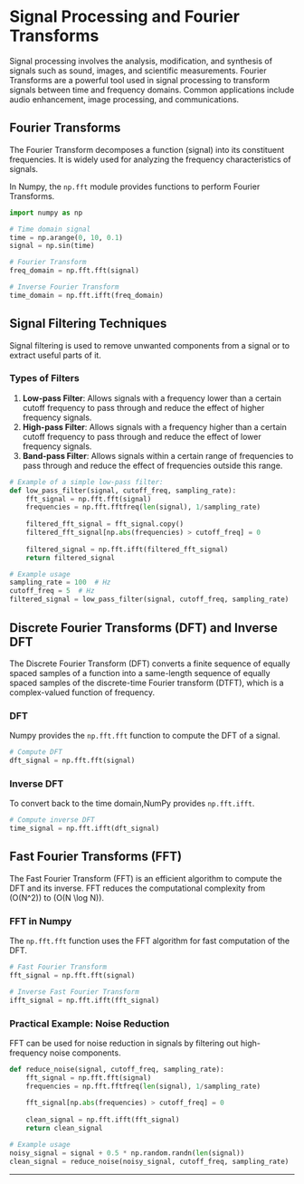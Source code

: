 
# Signal Processing and Fourier Transforms

Signal processing involves the analysis, modification, and synthesis of signals such as sound, images, and scientific measurements. Fourier Transforms are a powerful tool used in signal processing to transform signals between time and frequency domains. Common applications include audio enhancement, image processing, and communications.

## Fourier Transforms
The Fourier Transform decomposes a function (signal) into its constituent frequencies. It is widely used for analyzing the frequency characteristics of signals.

In Numpy, the `np.fft` module provides functions to perform Fourier Transforms.

```python
import numpy as np

# Time domain signal
time = np.arange(0, 10, 0.1)
signal = np.sin(time)

# Fourier Transform
freq_domain = np.fft.fft(signal)

# Inverse Fourier Transform
time_domain = np.fft.ifft(freq_domain)
```

## Signal Filtering Techniques

Signal filtering is used to remove unwanted components from a signal or to extract useful parts of it.

### Types of Filters
1. **Low-pass Filter**: Allows signals with a frequency lower than a certain cutoff frequency to pass through and reduce the effect of higher frequency signals.
2. **High-pass Filter**: Allows signals with a frequency higher than a certain cutoff frequency to pass through and reduce the effect of lower frequency signals.
3. **Band-pass Filter**: Allows signals within a certain range of frequencies to pass through and reduce the effect of frequencies outside this range.


```python
# Example of a simple low-pass filter:
def low_pass_filter(signal, cutoff_freq, sampling_rate):
    fft_signal = np.fft.fft(signal)
    frequencies = np.fft.fftfreq(len(signal), 1/sampling_rate)
    
    filtered_fft_signal = fft_signal.copy()
    filtered_fft_signal[np.abs(frequencies) > cutoff_freq] = 0
    
    filtered_signal = np.fft.ifft(filtered_fft_signal)
    return filtered_signal

# Example usage
sampling_rate = 100  # Hz
cutoff_freq = 5  # Hz
filtered_signal = low_pass_filter(signal, cutoff_freq, sampling_rate)
```

## Discrete Fourier Transforms (DFT) and Inverse DFT

The Discrete Fourier Transform (DFT) converts a finite sequence of equally spaced samples of a function into a same-length sequence of equally spaced samples of the discrete-time Fourier transform (DTFT), which is a complex-valued function of frequency.

### DFT
Numpy provides the `np.fft.fft` function to compute the DFT of a signal.

```python
# Compute DFT
dft_signal = np.fft.fft(signal)
```

### Inverse DFT
To convert back to the time domain,NumPy provides `np.fft.ifft`.

```python
# Compute inverse DFT
time_signal = np.fft.ifft(dft_signal)
```

## Fast Fourier Transforms (FFT)

The Fast Fourier Transform (FFT) is an efficient algorithm to compute the DFT and its inverse. FFT reduces the computational complexity from \(O(N^2)\) to \(O(N \log N)\).

### FFT in Numpy
The `np.fft.fft` function uses the FFT algorithm for fast computation of the DFT.

```python
# Fast Fourier Transform
fft_signal = np.fft.fft(signal)

# Inverse Fast Fourier Transform
ifft_signal = np.fft.ifft(fft_signal)
```

### Practical Example: Noise Reduction
FFT can be used for noise reduction in signals by filtering out high-frequency noise components.

```python
def reduce_noise(signal, cutoff_freq, sampling_rate):
    fft_signal = np.fft.fft(signal)
    frequencies = np.fft.fftfreq(len(signal), 1/sampling_rate)
    
    fft_signal[np.abs(frequencies) > cutoff_freq] = 0
    
    clean_signal = np.fft.ifft(fft_signal)
    return clean_signal

# Example usage
noisy_signal = signal + 0.5 * np.random.randn(len(signal))
clean_signal = reduce_noise(noisy_signal, cutoff_freq, sampling_rate)
```

---